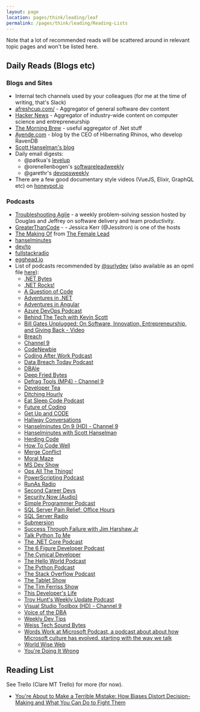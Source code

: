 ```yaml
---
layout: page
location: pages/think/leading/leaf
permalink: /pages/think/leading/Reading-Lists
---
```


Note that a lot of recommended reads will be scattered around in relevant topic pages and won't be listed here.

## Daily Reads (Blogs etc)

### Blogs and Sites

- Internal tech channels used by your colleagues (for me at the time of writing, that's Slack) 
- [afreshcup.com/](https://afreshcup.com/) - Aggregator of general software dev content
- [Hacker News](https://news.ycombinator.com/) - Aggregator of industry-wide content on computer science and entrepreneurship
- [The Morning Brew](http://blog.cwa.me.uk) - useful aggregator of .Net stuff
- [Ayende.com](https://ayende.com/blog/) - blog by the CEO of Hibernating Rhinos, who develop RavenDB
- [Scott Hanselman's blog](https://hanselman.com/blog/)
- Daily email digests:
    - @patkua's [levelup](http://levelup.patkua.com)
    - @orenellenbogen's [softwareleadweekly](https://softwareleadweekly.com)
    - @garethr's [devopsweekly](http://devopsweekly.com)
- There are a few good documentary style videos (VueJS, Elixir, GraphQL etc) on [honeypot.io](https://cult.honeypot.io/originals)

### Podcasts

- [Troubleshooting Agile](https://conversationaltransformation.com/troubleshooting-agile-podcast/) - a weekly problem-solving session hosted by Douglas and Jeffrey on software delivery and team productivity.
- [GreaterThanCode](https://www.greaterthancode.com/) - - Jessica Kerr (@Jessitron) is one of the hosts
- [The Making Of](https://www.thefemalelead.com/podcast-1) from [The Female Lead](https://www.thefemalelead.com/) 
- [hanselminutes](https://www.hanselminutes.com/)
- [dev/to](https://dev.to/pod)
- [fullstackradio](https://fullstackradio.com)
- [egghead.io](https://egghead.io/podcasts)
- List of podcasts recommended by [@surlydev](https://twitter.com/surlydev) (also available as an opml file [here](/resources/recommended_podcasts.opml)):
	- [.NET Bytes](https://www.dotnetbytes.fm/rss.xml)
	- [.NET Rocks!](http://feeds.feedburner.com/netRocksFullMp3Downloads)
	- [A Question of Code](https://feeds.transistor.fm/a-question-of-code)
	- [Adventures in .NET](https://feeds.feedwrench.com/AdventuresInDotNet.rss)
	- [Adventures in Angular](http://feeds.feedwrench.com/AdventuresInAngular.rss)
	- [Azure DevOps Podcast](http://azuredevopspodcast.clear-measure.com/rss)
	- [Behind The Tech with Kevin Scott](http://behindthetech.mpsn.libsynpro.com/rss)
	- [Bill Gates Unplugged: On Software, Innovation, Entrepreneurship, and Giving Back - Video](https://deimos.apple.com/WebObjects/Core.woa/GetRSS/washington-public-dz.7171378026.07171378028?U=http%3A%2F%2Fwww.uwtv.org%2Fpodcasts%2Fdynamic_uwitunes.aspx%3Ffid%3D5204%26type%3D2)
	- [Breach](https://www.omnycontent.com/d/playlist/aaea4e69-af51-495e-afc9-a9760146922b/2e15f508-8c30-4175-a9de-aac50171d7b2/6f7e8fd1-2b47-45fc-9459-aac50171d7bc/podcast.rss)
	- [Channel 9](https://channel9.msdn.com/Feeds/RSS/mp3)
	- [CodeNewbie](http://feeds.podtrac.com/q8s8ba9YtM6r)
	- [Coding After Work Podcast](https://codingafterwork.libsyn.com/rss)
	- [Data Breach Today Podcast](http://www.databreachtoday.com/itunes_rss_podcasts.php)
	- [DBAle](https://redgate.libsyn.com/rss)
	- [Deep Fried Bytes](http://feeds.feedburner.com/deepfriedbytes)
	- [Defrag Tools (MP4) - Channel 9](https://channel9.msdn.com/Shows/Defrag-Tools/feed/mp4)
	- [Developer Tea](https://feeds.simplecast.com/dLRotFGk)
	- [Ditching Hourly](https://feeds.transistor.fm/ditching-hourly)
	- [Eat Sleep Code Podcast](http://feeds.feedburner.com/esc-podcast)
	- [Future of Coding](https://www.omnycontent.com/d/playlist/c4157e60-c7f8-470d-b13f-a7b30040df73/564f493f-af32-4c48-862f-a7b300e4df49/ac317852-8807-44b8-8eff-a7b300e4df52/podcast.rss)
	- [Get Up and CODE](https://getupandcode1.libsyn.com/rss)
	- [Hallway Conversations](http://feeds.feedburner.com/HallwayConversationsPodcastEpisodes)
	- [Hanselminutes On 9 (HD) - Channel 9](http://s.ch9.ms/Shows/HanselminutesOn9/feed/mp4high)
	- [Hanselminutes with Scott Hanselman](https://feeds.simplecast.com/gvtxUiIf)
	- [Herding Code](http://feeds.feedburner.com/herdingcode)
	- [How To Code Well](https://anchor.fm/s/2d0cded8/podcast/rss)
	- [Merge Conflict](https://feeds.fireside.fm/mergeconflict/rss)
	- [Moral Maze](https://podcasts.files.bbci.co.uk/b006qk11.rss)
	- [MS Dev Show](https://msdevshow.libsyn.com/rss)
	- [Ops All The Things!](http://opsallthethings.s3-website-us-east-1.amazonaws.com/podcast.xml)
	- [PowerScripting Podcast](https://powerscripting.libsyn.com/rss)
	- [RunAs Radio](http://feeds.feedburner.com/RunasRadio)
	- [Second Career Devs](http://feeds.soundcloud.com/users/soundcloud:users:332558027/sounds.rss)
	- [Security Now (Audio)](https://feeds.twit.tv/sn.xml)
	- [Simple Programmer Podcast](https://simpleprogrammer.libsyn.com/rss)
	- [SQL Server Pain Relief: Office Hours](http://brentozarunlimited.libsyn.com/rss)
	- [SQL Server Radio](http://madeirasqlserverradio.libsyn.com/rss)
	- [Submersion](http://feeds.soundcloud.com/users/soundcloud:users:405505446/sounds.rss)
	- [Success Through Failure with Jim Harshaw Jr](https://jimharshaw.libsyn.com/rss)
	- [Talk Python To Me](https://talkpython.fm/episodes/rss)
	- [The .NET Core Podcast](https://thedotnetcorepodcast.libsyn.com/rss)
	- [The 6 Figure Developer Podcast](http://6figuredev.com/feed/podcast)
	- [The Cynical Developer](https://cynicaldeveloper.libsyn.com/rss)
	- [The Hello World Podcast](https://hwpod.libsyn.com/rss)
	- [The Python Podcast](https://www.podcastinit.com/feed/mp3/)
	- [The Stack Overflow Podcast](https://stackoverflow.blog/podcasts/?feed=podcast)
	- [The Tablet Show](http://www.pwop.com/feed.aspx?show=thetabletshow)
	- [The Tim Ferriss Show](https://rss.art19.com/tim-ferriss-show)
	- [This Developer's Life](http://feeds.feedburner.com/ThisDevelopersLife)
	- [Troy Hunt's Weekly Update Podcast](https://www.omnycontent.com/d/playlist/1439345f-6152-486d-a9c2-a6bf0067f2b7/3ba9af7f-3bfb-48fd-aae7-a6bf00689c10/fde26e49-9fb8-457d-8f16-a6bf00696676/podcast.rss)
	- [Visual Studio Toolbox (HD) - Channel 9](https://origin.ch9.ms/Shows/Visual-Studio-Toolbox/feed/mp4high)
	- [Voice of the DBA](http://voiceofthedba.wordpress.com/feed/)
	- [Weekly Dev Tips](https://feeds.simplecast.com/W8bGHhCA)
	- [Weiss Tech Sound Bytes](http://feeds.soundcloud.com/users/soundcloud:users:48468118/sounds.rss)
	- [Words Work at Microsoft Podcast, a podcast about about how Microsoft culture has evolved, starting with the way we talk](http://feeds.soundcloud.com/users/soundcloud:users:344287550/sounds.rss)
	- [World Wise Web](https://podcasts.files.bbci.co.uk/w13xttzz.rss)
	- [You're Doing It Wrong](https://podcasts.files.bbci.co.uk/b09v3gwk.rss)


## Reading List

See Trello (Clare MT Trello) for more (for now).

- [You're About to Make a Terrible Mistake: How Biases Distort Decision-Making and What You Can Do to Fight Them](https://www.amazon.com/Youre-About-Make-Terrible-Mistake/dp/0316494984)